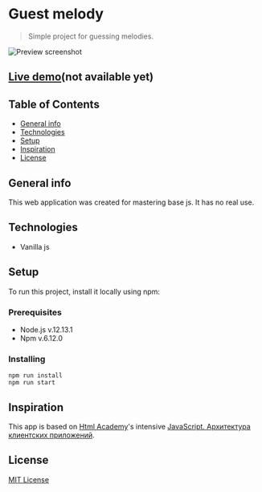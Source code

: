 # Guest melody
> Simple project for guessing melodies.

![Preview screenshot](./readme_assets/preview.jpg)

## [Live demo](https://github.com/devnikop/guess-melody)(not available yet)

## Table of Contents

* [General info](#General-info)
* [Technologies](#Technologies)
* [Setup](#Setup)
* [Inspiration](#Features)
* [License](#License)

## General info

This web application was created for mastering base js. It has no real use.

## Technologies

* Vanilla js

## Setup

To run this project, install it locally using npm:

### Prerequisites

- Node.js v.12.13.1
- Npm v.6.12.0

### Installing

```
npm run install
npm run start
```

## Inspiration

This app is based on [Html Academy](https://htmlacademy.ru/)'s intensive [JavaScript. Архитектура клиентских приложений](https://htmlacademy.ru/intensive/ecmascript).

## License

[MIT License](LICENSE.md)
